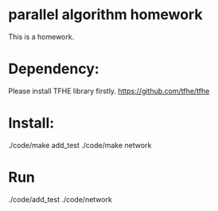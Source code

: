 # parallel algorithm homework
This is a homework.

# Dependency:
Please install TFHE library firstly. https://github.com/tfhe/tfhe

# Install:
./code/make add_test
./code/make network
# Run
./code/add_test
./code/network




